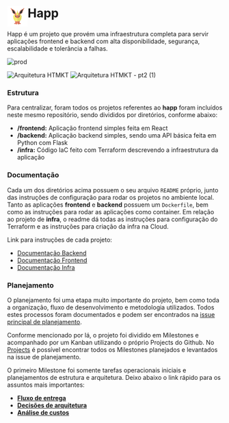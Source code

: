 <h1> <img src="./icon.png"
  width="48"
  height="48"
  style="float:left;"> 
Happ

### 
Happ é um projeto que provém uma infraestrutura completa para servir aplicações frontend e backend com alta disponibilidade, segurança, escalabilidade e tolerância a falhas.

![prod](https://github.com/deniojunior/happ/workflows/prod/badge.svg)

![Arquitetura HTMKT](https://user-images.githubusercontent.com/22299426/86080248-d91ad180-ba68-11ea-8496-641b8d917417.png)
![Arquitetura HTMKT - pt2 (1)](https://user-images.githubusercontent.com/22299426/85948952-2c3a3a80-b92a-11ea-88f9-afeaec9c8ec7.png)

### Estrutura

Para centralizar, foram todos os projetos referentes ao **happ** foram incluídos neste mesmo repositório, sendo divididos por diretórios, conforme abaixo:

- **/frontend:** Aplicação frontend simples feita em React
- **/backend:** Aplicação backend simples, sendo uma API básica feita em Python com Flask
- **/infra:** Código IaC feito com Terraform descrevendo a infraestrutura da aplicação

### Documentação

Cada um dos diretórios acima possuem o seu arquivo `README` próprio, junto das instruções de configuração para rodar os projetos no ambiente local. Tanto as aplicações **frontend** e **backend** possuem um `Dockerfile`, bem como as instruções para rodar as aplicações como container. Em relação ao projeto de **infra**, o readme dá todas as instruções para configuração do Terraform e as instruções para criação da infra na Cloud.

Link para instruções de cada projeto:
- [Documentação Backend](./backend)
- [Documentação Frontend](./frontend)
- [Documentação Infra](./infra)

### Planejamento

O planejamento foi uma etapa muito importante do projeto, bem como toda a organização, fluxo de desenvolvimento e metodologia utilizados. Todos estes processos foram documentados e podem ser encontrados na [issue principal de planejamento](https://github.com/deniojunior/happ/issues/1).

Conforme mencionado por lá, o projeto foi dividido em Milestones e acompanhado por um Kanban utilizando o próprio Projects do Github. No [Projects](https://github.com/deniojunior/happ/projects) é possível encontrar todos os Milestones planejados e levantados na issue de planejamento.

O primeiro Milestone foi somente tarefas operacionais iniciais e planejamentos de estrutura e arquitetura. Deixo abaixo o link rápido para os assuntos mais importantes:

- **[Fluxo de entrega](https://github.com/deniojunior/happ/issues/4#issuecomment-650580765)**
- **[Decisões de arquitetura](https://github.com/deniojunior/happ/issues/3#issuecomment-649901316)** 
- **[Análise de custos](https://github.com/deniojunior/happ/issues/3#issuecomment-650566656)**
